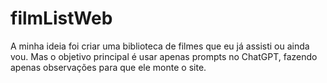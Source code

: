 # filmListWeb
A minha ideia foi criar uma biblioteca de filmes que eu já assisti ou ainda vou. Mas o objetivo principal é usar apenas prompts no ChatGPT, fazendo apenas observações para que ele monte o site.
